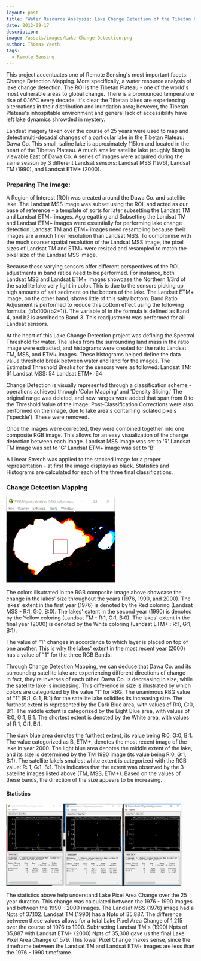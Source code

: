 ```yaml
---
layout: post
title: "Water Resource Analysis: Lake Change Detection of the Tibetan Plateau"
date: 2012-09-17
description: 
image: /assets/images/Lake-Change-Detection.png
author: Thomas Vaeth
tags: 
  - Remote Sensing
---
```


This project accentuates one of Remote Sensing's most important facets: Change Detection Mapping. More specifically, a water resource analysis of lake change detection. The ROI is the Tibetan Plateau - one of the world's most vulnerable areas to global change. There is a pronounced temperature rise of 0.16°C every decade. It's clear the Tibetan lakes are experiencing alternations in their distribution and inundation area; however, the Tibetan Plateau's inhospitable environment and general lack of accessibility have left lake dynamics shrowded in mystery.

Landsat imagery taken over the course of 25 years were used to map and detect multi-decadal changes of a particular lake in the Tibetan Plateau: Dawa Co. This small, saline lake is approximately 115km and located in the heart of the Tibetan Plateau. A much smaller satellite lake (roughly 8km) is viewable East of Dawa Co. A series of images were acquired during the same season by 3 different Landsat sensors: Landsat MSS (1976), Landsat TM (1990), and Landsat ETM+ (2000).

### Preparing The Image:

A Region of Interest (ROI) was created around the Dawa Co. and satellite lake. The Landsat MSS image was subset using the ROI, and acted as our base of reference - a template of sorts for later subsetting the Landsat TM and Landsat ETM+ images. Aggregatting and Subsetting the Landsat TM and Landsat ETM+ images were essentially for performing lake change detection. Landsat TM and ETM+ images need resampling because their images are a much finer resolution than Landsat MSS. To compromise with the much coarser spatial resolution of the Landsat MSS image, the pixel sizes of Landsat TM and ETM+ were resized and resampled to match the pixel size of the Landsat MSS image.

Because these varying sensors offer different perspectives of the ROI, adjustments in band ratios need to be performed. For instance, both Landsat MSS and Landsat ETM+ images showcase the Northern 1/3rd of the satellite lake very light in color. This is due to the sensors picking up high amounts of salt sediment on the bottom of the lake. The Landset ETM+ image, on the other hand, shows little of this salty bottom. Band Ratio Adjusment is performed to reduce this bottom effect using the following formula: (b1x100/(b2+1)). The variable b1 in the formula is defined as Band 4, and b2 is ascribed to Band 3. This readjustment was performed for all Landsat sensors.

At the heart of this Lake Change Detection project was defining the Spectral Threshold for water. The lakes from the surrounding land mass in the ratio image were extracted, and histograms were created for the ratio Landsat TM, MSS, and ETM+ images. These histograms helped define the data value threshold break between water and land for the images.
The Estimated Threshold Breaks for the sensors were as followed:
	Landsat TM: 61
	Landsat MSS: 54
	Landsat ETM+: 64

Change Detection is visually represented through a classification scheme - operations achieved through 'Color Mapping' and 'Density Slicing.' The original range was deleted, and new ranges were added that span from 0 to the Threshold Value of the image. Post-Classification Corrections were also performed on the image, due to lake area's containing isolated pixels ('speckle'). These were removed.

Once the images were corrected, they were combined together into one composite RGB image. This allows for an easy visualization of the change detection between each image.
	Landsat MSS image was set to 'R'
	Landsat TM image was set to 'G'
	Landsat ETM+ image was set to 'B'

A Linear Stretch was applied to the stacked image for a proper representation - at first the image displays as black. Statistics and Histograms are calculated for each of the three final classifications. 

### Change Detection Mapping

![Map GIS](/assets/images/Lake-Change-Detection.png)

The colors illsutrated in the RGB composite image above showcase the change in the lakes' size throughout the years (1976, 1990, and 2000). The lakes' extent in the first year (1976) is denoted by the Red coloring (Landsat MSS - R:1, G:0, B:0). The lakes' extent in the second year (1990) is denoted by the Yellow coloring (Landsat TM - R:1, G:1, B:0). The lakes' extent in the final year (2000) is denoted by the White coloring (Landsat ETM+ : R:1, G:1, B:1).

The value of "1" changes in accordance to which layer is placed on top of one another. This is why the lakes' extent in the most recent year (2000) has a value of "1" for the three RGB Bands.

Through Change Detection Mapping, we can deduce that Dawa Co. and its surrounding satellite lake are experiencing different directions of change - in fact, they're inverses of each other. Dawa Co. is decreasing in size, while the satellite lake is increasing. This difference in size is illustrated by which colors are categorized by the value “1” for RBG. The unanimous RBG value of "1" (R:1, G:1, B:1) for the satellite lake solidifes its increasing size. The furthest extent is represented by the Dark Blue area, with values of R:0, G:0, B:1. The middle extent is categorized by the Light Blue area, with values of R:0, G:1, B:1. The shortest extent is denoted by the White area, with values of R:1, G:1, B:1.

The dark blue area denotes the furthest extent, its value being R:0, G:0, B:1. The value categorized as B, ETM+, denotes the most recent image of the lake in year 2000. The light blue area denotes the middle extent of the lake, and its size is determined by the TM 1990 image (its value being R:0, G:1, B:1). The satellite lake’s smallest white extent is categorized with the RGB value: R: 1, G:1, B:1. This indicates that the extent was observed by the 3 satellite images listed above (TM, MSS, ETM+). Based on the values of these bands, the direction of the size appears to be increasing.


#### Statistics

![Placeholder](/assets/images/Lake-Change-Stats.png)

The statistics above help understand Lake Pixel Area Change over the 25 year duration. This change was calculated between the 1976 - 1990 images and between the 1990 - 2000 images. The Landsat MSS (1976) image had a Npts of 37,102. Landsat TM (1990) has a Npts of 35,887. The difference between these values allows for a total Lake Pixel Area Change of 1,215 over the course of 1976 to 1990. Subtracting Landsat TM's (1990) Npts of 35,887 with Landsat ETM+ (2000) Npts of 35,308 gave us the final Lake Pixel Area Change of 579. This lower Pixel Change makes sense, since the timeframe between the Landsat TM and Landsat ETM+ images are less than the 1976 - 1990 timeframe.




















